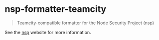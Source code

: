 
# nsp-formatter-teamcity

> Teamcity-compatible formatter for the Node Security Project (nsp)

See the [nsp](https://github.com/nodesecurity/nsp) website for more information.

